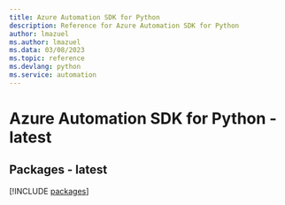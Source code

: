 ```yaml
---
title: Azure Automation SDK for Python
description: Reference for Azure Automation SDK for Python
author: lmazuel
ms.author: lmazuel
ms.data: 03/08/2023
ms.topic: reference
ms.devlang: python
ms.service: automation
---
```

# Azure Automation SDK for Python - latest
## Packages - latest
[!INCLUDE [packages](automation-index.md)]